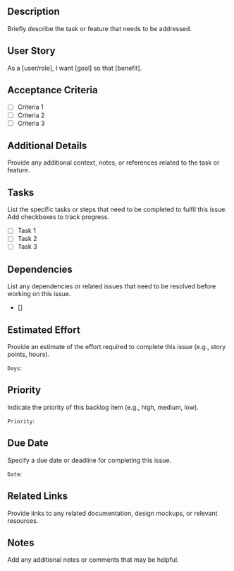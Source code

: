 ## Description

Briefly describe the task or feature that needs to be addressed.

## User Story

As a [user/role], I want [goal] so that [benefit].

## Acceptance Criteria

- [ ] Criteria 1
- [ ] Criteria 2
- [ ] Criteria 3

## Additional Details

Provide any additional context, notes, or references related to the task or feature.

## Tasks

List the specific tasks or steps that need to be completed to fulfil this issue. Add checkboxes to track progress.

- [ ] Task 1
- [ ] Task 2
- [ ] Task 3

## Dependencies

List any dependencies or related issues that need to be resolved before working on this issue.

- []

## Estimated Effort

Provide an estimate of the effort required to complete this issue (e.g., story points, hours).

`Days`:

## Priority

Indicate the priority of this backlog item (e.g., high, medium, low).

`Priority`:

## Due Date

Specify a due date or deadline for completing this issue.

`Date`:

## Related Links

Provide links to any related documentation, design mockups, or relevant resources.

## Notes

Add any additional notes or comments that may be helpful.
